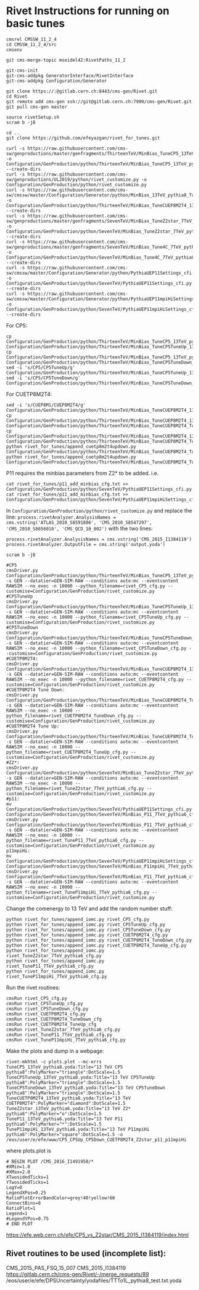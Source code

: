 # Rivet Instructions for running on basic tunes
```
cmsrel CMSSW_11_2_4
cd CMSSW_11_2_4/src
cmsenv

git cms-merge-topic mseidel42:RivetPaths_11_2

git-cms-init
git-cms-addpkg GeneratorInterface/RivetInterface
git-cms-addpkg Configuration/Generator

git clone https://:@gitlab.cern.ch:8443/cms-gen/Rivet.git
cd Rivet
git remote add cms-gen ssh://git@gitlab.cern.ch:7999/cms-gen/Rivet.git
git pull cms-gen master

source rivetSetup.sh
scram b -j8

cd ..
git clone https://github.com/efeyazgan/rivet_for_tunes.git

curl -s https://raw.githubusercontent.com/cms-sw/genproductions/master/genfragments/ThirteenTeV/MinBias_TuneCP5_13TeV_pythia8_cff.py -o Configuration/GenProduction/python/ThirteenTeV/MinBias_TuneCP5_13TeV_pythia8_cff.py --create-dirs
curl -s https://raw.githubusercontent.com/cms-sw/genproductions/UL2019/python/rivet_customize.py -o Configuration/GenProduction/python/rivet_customize.py
curl -s https://raw.githubusercontent.com/cms-sw/cmssw/master/Configuration/Generator/python/MinBias_13TeV_pythia8_TuneCUETP8M1_cfi.py -o Configuration/GenProduction/python/ThirteenTeV/MinBias_TuneCUEP8M2T4_13TeV_pythia8_cff.py --create-dirs
curl -s https://raw.githubusercontent.com/cms-sw/genproductions/master/genfragments/SevenTeV/MinBias_TuneZ2star_7TeV_pythia6_cff.py -o Configuration/GenProduction/python/SevenTeV/MinBias_TuneZ2star_7TeV_pythia6_cff.py --create-dirs
curl -s https://raw.githubusercontent.com/cms-sw/genproductions/master/genfragments/SevenTeV/MinBias_Tune4C_7TeV_pythia8_cff.py -o Configuration/GenProduction/python/SevenTeV/MinBias_Tune4C_7TeV_pythia8_cff.py --create-dirs
curl -s https://raw.githubusercontent.com/cms-sw/cmssw/master/Configuration/Generator/python/PythiaUEP11Settings_cfi.py -o Configuration/GenProduction/python/SevenTeV/PythiaUEP11Settings_cfi.py --create-dirs 
curl -s https://raw.githubusercontent.com/cms-sw/cmssw/master/Configuration/Generator/python/PythiaUEP11mpiHiSettings_cfi.py -o Configuration/GenProduction/python/SevenTeV/PythiaUEP11mpiHiSettings_cfi.py --create-dirs
```
For CP5:
```
cp Configuration/GenProduction/python/ThirteenTeV/MinBias_TuneCP5_13TeV_pythia8_cff.py Configuration/GenProduction/python/ThirteenTeV/MinBias_TuneCP5TuneUp_13TeV_pythia8_cff.py
cp Configuration/GenProduction/python/ThirteenTeV/MinBias_TuneCP5_13TeV_pythia8_cff.py Configuration/GenProduction/python/ThirteenTeV/MinBias_TuneCP5TuneDown_13TeV_pythia8_cff.py
sed -i 's/CP5/CP5TuneUp/g' Configuration/GenProduction/python/ThirteenTeV/MinBias_TuneCP5TuneUp_13TeV_pythia8_cff.py
sed -i 's/CP5/CP5TuneDown/g' Configuration/GenProduction/python/ThirteenTeV/MinBias_TuneCP5TuneDown_13TeV_pythia8_cff.py
```
For CUETP8M2T4:
```
sed -i 's/CUEP8M1/CUEP8M2T4/g' Configuration/GenProduction/python/ThirteenTeV/MinBias_TuneCUEP8M2T4_13TeV_pythia8_cff.py
cp Configuration/GenProduction/python/ThirteenTeV/MinBias_TuneCUEP8M2T4_13TeV_pythia8_cff.py Configuration/GenProduction/python/ThirteenTeV/MinBias_TuneCUEP8M2T4_TuneUp_13TeV_pythia8_cff.py
cp Configuration/GenProduction/python/ThirteenTeV/MinBias_TuneCUEP8M2T4_13TeV_pythia8_cff.py Configuration/GenProduction/python/ThirteenTeV/MinBias_TuneCUEP8M2T4_TuneDown_13TeV_pythia8_cff.py
python rivet_for_tunes/append_cuetp8m2t4updown.py Configuration/GenProduction/python/ThirteenTeV/MinBias_TuneCUEP8M2T4_TuneUp_13TeV_pythia8_cff.py
python rivet_for_tunes/append_cuetp8m2t4updown.py Configuration/GenProduction/python/ThirteenTeV/MinBias_TuneCUEP8M2T4_TuneDown_13TeV_pythia8_cff.py
```

P11 requires the minbias parameters from Z2* to be added. i.e. 
```
cat rivet_for_tunes/p11_add_minbias_cfg.txt >> Configuration/GenProduction/python/SevenTeV/PythiaUEP11Settings_cfi.py
cat rivet_for_tunes/p11_add_minbias_cfg.txt >> Configuration/GenProduction/python/SevenTeV/PythiaUEP11mpiHiSettings_cfi.py
```


In ```Configuration/GenProduction/python/rivet_customize.py``` and replace the line:
```process.rivetAnalyzer.AnalysisNames = cms.vstring('ATLAS_2010_S8591806', 'CMS_2010_S8547297', 'CMS_2010_S8656010', 'CMS_QCD_10_002')```
 with the two lines:
 ```
process.rivetAnalyzer.AnalysisNames = cms.vstring('CMS_2015_I1384119')
process.rivetAnalyzer.OutputFile = cms.string('output.yoda')
```
```
scram b -j8
```

```
#CP5
cmsDriver.py Configuration/GenProduction/python/ThirteenTeV/MinBias_TuneCP5_13TeV_pythia8_cff.py -s GEN --datatier=GEN-SIM-RAW --conditions auto:mc --eventcontent RAWSIM --no_exec -n 10000 --python_filename=rivet_CP5_cfg.py --customise=Configuration/GenProduction/rivet_customize.py
#CP5TuneUp
cmsDriver.py Configuration/GenProduction/python/ThirteenTeV/MinBias_TuneCP5TuneUp_13TeV_pythia8_cff.py -s GEN --datatier=GEN-SIM-RAW --conditions auto:mc --eventcontent RAWSIM --no_exec -n 10000 --python_filename=rivet_CP5TuneUp_cfg.py --customise=Configuration/GenProduction/rivet_customize.py
#CP5TuneDown
cmsDriver.py Configuration/GenProduction/python/ThirteenTeV/MinBias_TuneCP5TuneDown_13TeV_pythia8_cff.py -s GEN --datatier=GEN-SIM-RAW --conditions auto:mc --eventcontent RAWSIM --no_exec -n 10000 --python_filename=rivet_CP5TuneDown_cfg.py --customise=Configuration/GenProduction/rivet_customize.py
#CUETP8M2T4:
cmsDriver.py Configuration/GenProduction/python/ThirteenTeV/MinBias_TuneCUEP8M2T4_13TeV_pythia8_cff.py -s GEN --datatier=GEN-SIM-RAW --conditions auto:mc --eventcontent RAWSIM --no_exec -n 10000 --python_filename=rivet_CUETP8M2T4_cfg.py --customise=Configuration/GenProduction/rivet_customize.py
#CUETP8M2T4 Tune Down:
cmsDriver.py Configuration/GenProduction/python/ThirteenTeV/MinBias_TuneCUEP8M2T4_TuneDown_13TeV_pythia8_cff.py -s GEN --datatier=GEN-SIM-RAW --conditions auto:mc --eventcontent RAWSIM --no_exec -n 10000 --python_filename=rivet_CUETP8M2T4_TuneDown_cfg.py --customise=Configuration/GenProduction/rivet_customize.py
#CUETP8M2T4 Tune Up:
cmsDriver.py Configuration/GenProduction/python/ThirteenTeV/MinBias_TuneCUEP8M2T4_TuneDown_13TeV_pythia8_cff.py -s GEN --datatier=GEN-SIM-RAW --conditions auto:mc --eventcontent RAWSIM --no_exec -n 10000 --python_filename=rivet_CUETP8M2T4_TuneUp_cfg.py --customise=Configuration/GenProduction/rivet_customize.py
#Z2*:
cmsDriver.py Configuration/GenProduction/python/SevenTeV/MinBias_TuneZ2star_7TeV_pythia6_cff.py -s GEN --datatier=GEN-SIM-RAW --conditions auto:mc --eventcontent RAWSIM --no_exec -n 10000 --python_filename=rivet_TuneZ2star_7TeV_pythia6_cfg.py --customise=Configuration/GenProduction/rivet_customize.py
#p11:
mv Configuration/GenProduction/python/SevenTeV/PythiaUEP11Settings_cfi.py Configuration/GenProduction/python/SevenTeV/MinBias_P11_7TeV_pythia6_cfi.py
cmsDriver.py Configuration/GenProduction/python/SevenTeV/MinBias_P11_7TeV_pythia6_cfi.py -s GEN --datatier=GEN-SIM-RAW --conditions auto:mc --eventcontent RAWSIM --no_exec -n 10000 --python_filename=rivet_TuneP11_7TeV_pythia6_cfg.py --customise=Configuration/GenProduction/rivet_customize.py
p11mpiHi:  
mv Configuration/GenProduction/python/SevenTeV/PythiaUEP11mpiHiSettings_cfi.py Configuration/GenProduction/python/SevenTeV/MinBias_P11mpiHi_7TeV_pythia6_cfi.py
cmsDriver.py Configuration/GenProduction/python/SevenTeV/MinBias_P11_7TeV_pythia6_cfi.py -s GEN --datatier=GEN-SIM-RAW --conditions auto:mc --eventcontent RAWSIM --no_exec -n 10000 --python_filename=rivet_TuneP11mpiHi_7TeV_pythia6_cfg.py --customise=Configuration/GenProduction/rivet_customize.py
```
Change the comenergy to 13 TeV and add the random number stuff:
```
python rivet_for_tunes/append_iomc.py rivet_CP5_cfg.py
python rivet_for_tunes/append_iomc.py rivet_CP5TuneUp_cfg.py
python rivet_for_tunes/append_iomc.py rivet_CP5TuneDown_cfg.py
python rivet_for_tunes/append_iomc.py rivet_CUETP8M2T4_cfg.py
python rivet_for_tunes/append_iomc.py rivet_CUETP8M2T4_TuneDown_cfg.py
python rivet_for_tunes/append_iomc.py rivet_CUETP8M2T4_TuneUp_cfg.py
python rivet_for_tunes/append_iomc.py rivet_TuneZ2star_7TeV_pythia6_cfg.py
python rivet_for_tunes/append_iomc.py rivet_TuneP11_7TeV_pythia6_cfg.py
python rivet_for_tunes/append_iomc.py rivet_TuneP11mpiHi_7TeV_pythia6_cfg.py
```

Run the rivet routines:
```
cmsRun rivet_CP5_cfg.py
cmsRun rivet_CP5TuneUp_cfg.py
cmsRun rivet_CP5TuneDown_cfg.py
cmsRun rivet_CUETP8M2T4_cfg.py
cmsRun rivet_CUETP8M2T4_TuneDown_cfg
cmsRun rivet_CUETP8M2T4_TuneUp_cfg
cmsRun rivet_TuneZ2star_7TeV_pythia6_cfg.py
cmsRun rivet_TuneP11_7TeV_pythia6_cfg.py
cmsRun rivet_TuneP11mpiHi_7TeV_pythia6_cfg.py
```

Make the plots and dump in a webpage:
```
rivet-mkhtml -c plots.plot --mc-errs TuneCP5_13TeV_pythia8.yoda:Title="13 TeV CP5 pythia8":PolyMarker="triangle":DotScale=1.5 TuneCP5TuneUp_13TeV_pythia8.yoda:Title="13 TeV CP5TuneUp pythia8":PolyMarker="triangle":DotScale=1.5 TuneCP5TuneDown_13TeV_pythia8.yoda:Title="13 TeV CP5TuneDown pythia8":PolyMarker="triangle":DotScale=1.5 TuneCUETP8M2T4_13TeV_pythia8.yoda:Title="13 TeV CUETP8M2T4":PolyMarker="diamond":DotScale=1.5 TuneZ2star_13TeV_pythia6.yoda:Title="13 TeV Z2* pythia6":PolyMarker="o":DotScale=1.5 TuneP11_13TeV_pythia6.yoda:Title="13 TeV P11 pythia6":PolyMarker="*":DotScale=1.5 TuneP11mpiHi_13TeV_pythia6.yoda:Title="13 TeV P11mpiHi pythia6":PolyMarker="square":DotScale=1.5 -o /eos/user/e/efe/www/CP5_CP5Up_CP5Down_CUETP8M2T4_Z2star_p11_p11mpiHi
```
where
plots.plot is
```
# BEGIN PLOT /CMS_2016_I1491950/*
#XMin=1.0
#XMax=2.0
XTwosidedTicks=1
YTwosidedTicks=1
LogY=0
LegendXPos=0.25
RatioPlotErrorBandColor=grey!40!yellow!60
ConnectBins=0
RatioPlot=1
Legend=1
#LegendYPos=0.75
# END PLOT
```

https://efe.web.cern.ch/efe/CP5_vs_Z2star/CMS_2015_I1384119/index.html 

Rivet routines to be used (incomplete list):
----
CMS\_2015\_PAS\_FSQ\_15_007
CMS\_2015\_I1384119
https://gitlab.cern.ch/cms-gen/Rivet/-/merge_requests/89
/eos/user/e/efe/DPSUncertainty/yodafiles/TTTo1L\_pythia8\_test.txt.yoda
